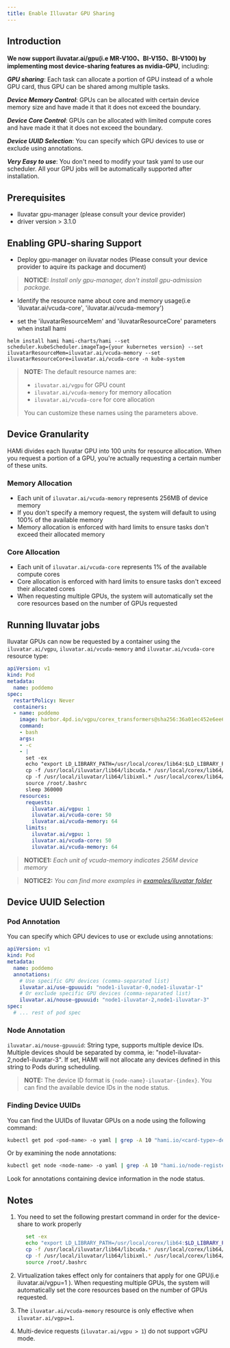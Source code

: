 ```yaml
---
title: Enable Illuvatar GPU Sharing
---
```



## Introduction

**We now support iluvatar.ai/gpu(i.e MR-V100、BI-V150、BI-V100) by implementing most device-sharing features as nvidia-GPU**, including:

***GPU sharing***: Each task can allocate a portion of GPU instead of a whole GPU card, thus GPU can be shared among multiple tasks.

***Device Memory Control***: GPUs can be allocated with certain device memory size and have made it that it does not exceed the boundary.

***Device Core Control***: GPUs can be allocated with limited compute cores and have made it that it does not exceed the boundary.

***Device UUID Selection***: You can specify which GPU devices to use or exclude using annotations.

***Very Easy to use***: You don't need to modify your task yaml to use our scheduler. All your GPU jobs will be automatically supported after installation.

## Prerequisites

* Iluvatar gpu-manager (please consult your device provider)
* driver version > 3.1.0

## Enabling GPU-sharing Support

* Deploy gpu-manager on iluvatar nodes (Please consult your device provider to aquire its package and document)

> **NOTICE:** *Install only gpu-manager, don't install gpu-admission package.*

* Identify the resource name about core and memory usage(i.e 'iluvatar.ai/vcuda-core', 'iluvatar.ai/vcuda-memory')

* set the 'iluvatarResourceMem' and 'iluvatarResourceCore' parameters when install hami

```
helm install hami hami-charts/hami --set scheduler.kubeScheduler.imageTag={your kubernetes version} --set iluvatarResourceMem=iluvatar.ai/vcuda-memory --set iluvatarResourceCore=iluvatar.ai/vcuda-core -n kube-system
```

> **NOTE:** The default resource names are:
> - `iluvatar.ai/vgpu` for GPU count
> - `iluvatar.ai/vcuda-memory` for memory allocation
> - `iluvatar.ai/vcuda-core` for core allocation
>
> You can customize these names using the parameters above.

## Device Granularity

HAMi divides each Iluvatar GPU into 100 units for resource allocation. When you request a portion of a GPU, you're actually requesting a certain number of these units.

### Memory Allocation

- Each unit of `iluvatar.ai/vcuda-memory` represents 256MB of device memory
- If you don't specify a memory request, the system will default to using 100% of the available memory
- Memory allocation is enforced with hard limits to ensure tasks don't exceed their allocated memory

### Core Allocation

- Each unit of `iluvatar.ai/vcuda-core` represents 1% of the available compute cores
- Core allocation is enforced with hard limits to ensure tasks don't exceed their allocated cores
- When requesting multiple GPUs, the system will automatically set the core resources based on the number of GPUs requested

## Running Iluvatar jobs

Iluvatar GPUs can now be requested by a container
using the `iluvatar.ai/vgpu`, `iluvatar.ai/vcuda-memory` and `iluvatar.ai/vcuda-core`  resource type:

```yaml
apiVersion: v1
kind: Pod
metadata:
  name: poddemo
spec:
  restartPolicy: Never
  containers:
  - name: poddemo
    image: harbor.4pd.io/vgpu/corex_transformers@sha256:36a01ec452e6ee63c7aa08bfa1fa16d469ad19cc1e6000cf120ada83e4ceec1e
    command:
    - bash
    args:
    - -c
    - |
      set -ex
      echo "export LD_LIBRARY_PATH=/usr/local/corex/lib64:$LD_LIBRARY_PATH">> /root/.bashrc
      cp -f /usr/local/iluvatar/lib64/libcuda.* /usr/local/corex/lib64/
      cp -f /usr/local/iluvatar/lib64/libixml.* /usr/local/corex/lib64/
      source /root/.bashrc
      sleep 360000
    resources:
      requests:
        iluvatar.ai/vgpu: 1
        iluvatar.ai/vcuda-core: 50
        iluvatar.ai/vcuda-memory: 64
      limits:
        iluvatar.ai/vgpu: 1
        iluvatar.ai/vcuda-core: 50
        iluvatar.ai/vcuda-memory: 64
```

> **NOTICE1:** *Each unit of vcuda-memory indicates 256M device memory*

> **NOTICE2:** *You can find more examples in [examples/iluvatar folder](https://github.com/Project-HAMi/HAMi/tree/release-v2.6/examples/iluvatar/)*

## Device UUID Selection

### Pod Annotation

You can specify which GPU devices to use or exclude using annotations:

```yaml
apiVersion: v1
kind: Pod
metadata:
  name: poddemo
  annotations:
    # Use specific GPU devices (comma-separated list)
    iluvatar.ai/use-gpuuuid: "node1-iluvatar-0,node1-iluvatar-1"
    # Or exclude specific GPU devices (comma-separated list)
    iluvatar.ai/nouse-gpuuuid: "node1-iluvatar-2,node1-iluvatar-3"
spec:
  # ... rest of pod spec
```

### Node Annotation

`iluvatar.ai/nouse-gpuuuid`:
String type, supports multiple device IDs. Multiple devices should be separated by comma, ie: "node1-iluvatar-2,node1-iluvatar-3". If set, HAMI will not allocate any devices defined in this string to Pods during scheduling.

> **NOTE:** The device ID format is `{node-name}-iluvatar-{index}`. You can find the available device IDs in the node status.

### Finding Device UUIDs

You can find the UUIDs of Iluvatar GPUs on a node using the following command:

```bash
kubectl get pod <pod-name> -o yaml | grep -A 10 "hami.io/<card-type>-devices-allocated"
```

Or by examining the node annotations:

```bash
kubectl get node <node-name> -o yaml | grep -A 10 "hami.io/node-register-<card-type>"
```

Look for annotations containing device information in the node status.

## Notes

1. You need to set the following prestart command in order for the device-share to work properly
```sh
      set -ex
      echo "export LD_LIBRARY_PATH=/usr/local/corex/lib64:$LD_LIBRARY_PATH">> /root/.bashrc
      cp -f /usr/local/iluvatar/lib64/libcuda.* /usr/local/corex/lib64/
      cp -f /usr/local/iluvatar/lib64/libixml.* /usr/local/corex/lib64/
      source /root/.bashrc
```

2. Virtualization takes effect only for containers that apply for one GPU(i.e iluvatar.ai/vgpu=1 ). When requesting multiple GPUs, the system will automatically set the core resources based on the number of GPUs requested.

3. The `iluvatar.ai/vcuda-memory` resource is only effective when `iluvatar.ai/vgpu=1`.

4. Multi-device requests (`iluvatar.ai/vgpu > 1`) do not support vGPU mode.